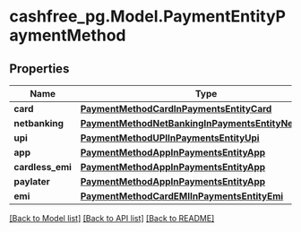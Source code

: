# cashfree_pg.Model.PaymentEntityPaymentMethod

## Properties

Name | Type | Description | Notes
------------ | ------------- | ------------- | -------------
**card** | [**PaymentMethodCardInPaymentsEntityCard**](PaymentMethodCardInPaymentsEntityCard.md) |  | [optional] 
**netbanking** | [**PaymentMethodNetBankingInPaymentsEntityNetbanking**](PaymentMethodNetBankingInPaymentsEntityNetbanking.md) |  | [optional] 
**upi** | [**PaymentMethodUPIInPaymentsEntityUpi**](PaymentMethodUPIInPaymentsEntityUpi.md) |  | [optional] 
**app** | [**PaymentMethodAppInPaymentsEntityApp**](PaymentMethodAppInPaymentsEntityApp.md) |  | [optional] 
**cardless_emi** | [**PaymentMethodAppInPaymentsEntityApp**](PaymentMethodAppInPaymentsEntityApp.md) |  | [optional] 
**paylater** | [**PaymentMethodAppInPaymentsEntityApp**](PaymentMethodAppInPaymentsEntityApp.md) |  | [optional] 
**emi** | [**PaymentMethodCardEMIInPaymentsEntityEmi**](PaymentMethodCardEMIInPaymentsEntityEmi.md) |  | [optional] 

[[Back to Model list]](../README.md#documentation-for-models) [[Back to API list]](../README.md#documentation-for-api-endpoints) [[Back to README]](../README.md)

